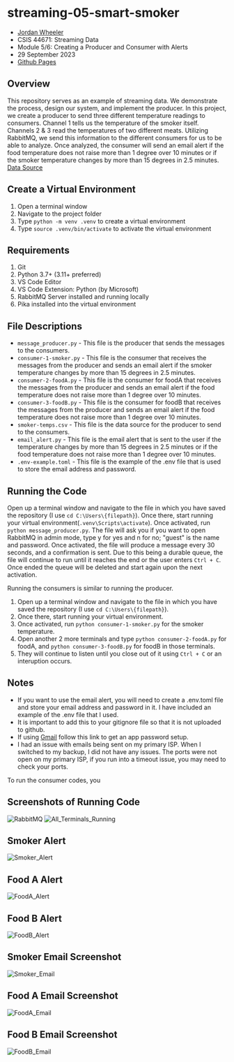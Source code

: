 # streaming-05-smart-smoker
- [Jordan Wheeler](https://github.com/jordanwheeler7)
- CSIS 44671: Streaming Data
- Module 5/6: Creating a Producer and Consumer with Alerts
- 29 September 2023
- [Github Pages](https://jordanwheeler7.github.io/streaming-05-smart-smoker/)

## Overview
This repository serves as an example of streaming data. We demonstrate the process, design our system, and implement the producer. In this project, we create a producer to send three different temperature readings to consumers. Channel 1 tells us the temperature of the smoker itself. Channels 2 & 3 read the temperatures of two different meats. Utilizing RabbitMQ, we send this information to the different consumers for us to be able to analyze. Once analyzed, the consumer will send an email alert if the food temperature does not raise more than 1 degree over 10 minutes or if the smoker temperature changes by more than 15 degrees in 2.5 minutes.
[Data Source](smoker-temps.csv)

## Create a Virtual Environment
1. Open a terminal window
2. Navigate to the project folder
3. Type `python -m venv .venv` to create a virtual environment
4. Type `source .venv/bin/activate` to activate the virtual environment

## Requirements
1. Git
2. Python 3.7+ (3.11+ preferred)
3. VS Code Editor
4. VS Code Extension: Python (by Microsoft)
5. RabbitMQ Server installed and running locally
6. Pika installed into the virtual environment

## File Descriptions
- `message_producer.py` - This file is the producer that sends the messages to the consumers.
- `consumer-1-smoker.py` - This file is the consumer that receives the messages from the producer and sends an email alert if the smoker temperature changes by more than 15 degrees in 2.5 minutes.
- `consumer-2-foodA.py` - This file is the consumer for foodA that receives the messages from the producer and sends an email alert if the food temperature does not raise more than 1 degree over 10 minutes.
- `consumer-3-foodB.py` - This file is the consumer for foodB that receives the messages from the producer and sends an email alert if the food temperature does not raise more than 1 degree over 10 minutes.  
- `smoker-temps.csv` - This file is the data source for the producer to send to the consumers.
- `email_alert.py` - This file is the email alert that is sent to the user if the temperature changes by more than 15 degrees in 2.5 minutes or if the food temperature does not raise more than 1 degree over 10 minutes.
- `.env-example.toml` - This file is the example of the .env file that is used to store the email address and password.


## Running the Code
Open up a terminal window and navigate to the file in which you have saved the repository (I use `cd C:\Users\{filepath}`). Once there, start running your virtual environment(`.venv\Scripts\activate`). Once activated, run `python message_producer.py`. The file will ask you if you want to open RabbitMQ in admin mode, type y for yes and n for no; "guest" is the name and password. Once activated, the file will produce a message every 30 seconds, and a confirmation is sent. Due to this being a durable queue, the file will continue to run until it reaches the end or the user enters `Ctrl + C`. Once ended the queue will be deleted and start again upon the next activation.

Running the consumers is similar to running the producer. 
1. Open up a terminal window and navigate to the file in which you have saved the repository (I use `cd C:\Users\{filepath}`).
2. Once there, start running your virtual environment.
3. Once activated, run `python consumer-1-smoker.py` for the smoker temperature.
4. Open another 2 more terminals and type `python consumer-2-foodA.py` for foodA, and `python consumer-3-foodB.py` for foodB in those terminals.
5. They will continue to listen until you close out of it using `Ctrl + C` or an interuption occurs.

## Notes
- If you want to use the email alert, you will need to create a .env.toml file and store your email address and password in it. I have included an example of the .env file that I used.
- It is important to add this to your gitignore file so that it is not uploaded to github.
- If using [Gmail](https://support.google.com/accounts/answer/185833?hl=en) follow this link to get an app password setup.
- I had an issue with emails being sent on my primary ISP. When I switched to my backup, I did not have any issues. The ports were not open on my primary ISP, if you run into a timeout issue, you may need to check your ports.


To run the consumer codes, you 

## Screenshots of Running Code
![RabbitMQ](Images/RabbitMQ_Running.png)
![All_Terminals_Running](Images/4_Terminals.png)


## Smoker Alert
![Smoker_Alert](Images/smoker_alert.png)
## Food A Alert
![FoodA_Alert](Images/foodA_alert.png)
## Food B Alert
![FoodB_Alert](Images/foodB_alert.png)

## Smoker Email Screenshot
![Smoker_Email](Images/smoker_alert_email.png)
## Food A Email Screenshot
![FoodA_Email](Images/foodA_alert_email.png)   
## Food B Email Screenshot 
![FoodB_Email](Images/foodB_alert_email.png)
